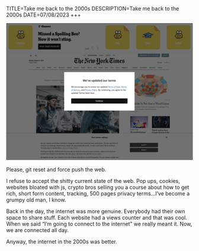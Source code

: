 TITLE=Take me back to the 2000s
DESCRIPTION=Take me back to the 2000s
DATE=07/08/2023
+++

![Wtf](./images/shitty-web.png)

Please, git reset and force push the web.

I refuse to accept the shitty current state of the web. Pop
ups, cookies, websites bloated with js, crypto bros selling
you a course about how to get rich, short form content,
tracking, 500 pages privacy terms…I’ve become a grumpy old
man, I know.

Back in the day, the internet was more genuine. Everybody
had their own space to share stuff. Each website had a views
counter and that was cool. When we said “I’m going to
connect to the internet” we really meant it. Now, we are
connected all day.

Anyway, the internet in the 2000s was better.